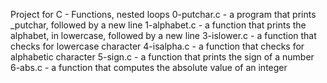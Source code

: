 Project for C - Functions, nested loops
0-putchar.c -  a program that prints _putchar, followed by a new line
1-alphabet.c -  a function that prints the alphabet, in lowercase, followed by a new line
3-islower.c - a function that checks for lowercase character
4-isalpha.c - a function that checks for alphabetic character
5-sign.c - a function that prints the sign of a number
6-abs.c -  a function that computes the absolute value of an integer

